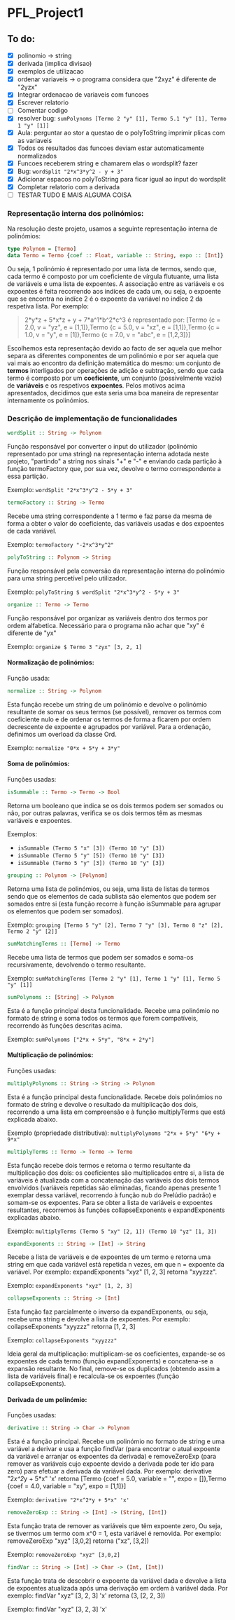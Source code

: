 # PFL_Project1

## To do:
- [x] polinomio -> string
- [x] derivada (implica divisao)
- [x] exemplos de utilizacao
- [x] ordenar variaveis -> o programa considera que "2xyz" é diferente de "2yzx"
- [x] Integrar ordenacao de variaveis com funcoes
- [x] Escrever relatorio
- [ ] Comentar codigo
- [x] resolver bug: `sumPolynoms [Termo 2 "y" [1], Termo 5.1 "y" [1], Termo 1 "y" [1]]`
- [x] Aula: perguntar ao stor a questao de o polyToString imprimir plicas com as variaveis
- [x] Todos os resultados das funcoes deviam estar automaticamente normalizados
- [x] Funcoes receberem string e chamarem elas o wordsplit? fazer
- [x] Bug: `wordSplit "2*x^3*y^2 - y + 3"`
- [x] Adicionar espacos no polyToString para ficar igual ao input do wordsplit
- [x] Completar relatorio com a derivada
- [ ] TESTAR TUDO E MAIS ALGUMA COISA

### Representação interna dos polinómios:

Na resolução deste projeto, usamos a seguinte representação interna de polinómios:
```haskell
type Polynom = [Termo]
data Termo = Termo {coef :: Float, variable :: String, expo :: [Int]}
```
Ou seja, 1 polinómio é representado por uma lista de termos, sendo que, cada termo é composto por um coeficiente de vírgula flutuante, uma lista de variáveis e uma lista de expoentes. A associação entre as variáveis e os expoentes é feita recorrendo aos indíces de cada um, ou seja, o expoente que se encontra no indíce 2 é o expoente da variável no indíce 2 da respetiva lista. Por exemplo:
> 2\*y\*z + 5\*x\*z + y + 7\*a\^1\*b\^2\*c^3 é representado por:
> [Termo {c = 2.0, v = "yz", e = [1,1]},Termo {c = 5.0, v = "xz", e = [1,1]},Termo {c = 1.0, v = "y", e = [1]},Termo {c = 7.0, v = "abc", e = [1,2,3]}]

Escolhemos esta representação devido ao facto de ser aquela que melhor separa as diferentes componentes de um polinómio e por ser aquela que vai mais ao encontro da definição matemática do mesmo: um conjunto de **termos** interligados por operações de adição e subtração, sendo que cada termo é composto por um **coeficiente**, um conjunto (possivelmente vazio) de **variáveis** e os respetivos **expoentes**.
Pelos motivos acima apresentados, decidimos que esta seria uma boa maneira de representar internamente os polinómios.

### Descrição de implementação de funcionalidades
```haskell
wordSplit :: String -> Polynom
```
Função responsável por converter o input do utilizador (polinómio representado por uma string) na representação interna adotada neste projeto, "partindo" a string nos sinais "+" e "-" e enviando cada partição à função termoFactory que, por sua vez, devolve o termo correspondente a essa partição.

Exemplo: `wordSplit "2*x^3*y^2 - 5*y + 3"`

```haskell
termoFactory :: String -> Termo
```
Recebe uma string correspondente a 1 termo e faz parse da mesma de forma a obter o valor do coeficiente, das variáveis usadas e dos expoentes de cada variável.

Exemplo: `termoFactory "-2*x^3*y^2"`

```haskell
polyToString :: Polynom -> String
```
Função responsável pela conversão da representação interna do polinómio para uma string percetível pelo utilizador.

Exemplo: `polyToString $ wordSplit "2*x^3*y^2 - 5*y + 3"`

```haskell
organize :: Termo -> Termo
```
Função responsável por organizar as variáveis dentro dos termos por ordem alfabetica. Necessário para o programa não achar que "xy" é diferente de "yx"

Exemplo: `organize $ Termo 3 "zyx" [3, 2, 1]`

#### Normalização de polinómios:
Função usada:
```haskell
normalize :: String -> Polynom
```
Esta função recebe um string de um polinómio e devolve o polinómio resultante de somar os seus termos (se possível), remover os termos com coeficiente nulo e de ordenar os termos de forma a ficarem por ordem decrescente de expoente e agrupados por variável. Para a ordenação, definimos um overload da classe Ord.

Exemplo: `normalize "0*x + 5*y + 3*y"`

#### Soma de polinómios:
Funções usadas:
```haskell
isSummable :: Termo -> Termo -> Bool
```
Retorna um booleano que indica se os dois termos podem ser somados ou não, por outras palavras, verifica se os dois termos têm as mesmas variáveis e expoentes.

Exemplos:
- `isSummable (Termo 5 "x" [3]) (Termo 10 "y" [3])`
- `isSummable (Termo 5 "y" [5]) (Termo 10 "y" [3])`
- `isSummable (Termo 5 "y" [3]) (Termo 10 "y" [3])`

```haskell
grouping :: Polynom -> [Polynom]
```
Retorna uma lista de polinómios, ou seja, uma lista de listas de termos sendo que os elementos de cada sublista são elementos que podem ser somados entre si (esta função recorre à função isSummable para agrupar os elementos que podem ser somados).

Exemplo: `grouping [Termo 5 "y" [2], Termo 7 "y" [3], Termo 8 "z" [2], Termo 2 "y" [2]]`

```haskell
sumMatchingTerms :: [Termo] -> Termo
```
Recebe uma lista de termos que podem ser somados e soma-os recursivamente, devolvendo o termo resultante.

Exemplo: `sumMatchingTerms [Termo 2 "y" [1], Termo 1 "y" [1], Termo 5 "y" [1]]`

```haskell
sumPolynoms :: [String] -> Polynom
```
Esta é a função principal desta funcionalidade. Recebe uma polinómio no formato de string e soma todos os termos que forem compatíveis, recorrendo às funções descritas acima. 

Exemplo: `sumPolynoms ["2*x + 5*y", "8*x + 2*y"]`

#### Multiplicação de polinómios:
Funções usadas:

```haskell
multiplyPolynoms :: String -> String -> Polynom
```
Esta é a função principal desta funcionalidade. Recebe dois polinómios no formato de string e devolve o resultado da multiplicação dos dois, recorrendo a uma lista em compreensão e à função multiplyTerms que está explicada abaixo.

Exemplo (propriedade distributiva): `multiplyPolynoms "2*x + 5*y" "6*y + 9*x"`

```haskell
multiplyTerms :: Termo -> Termo -> Termo
```
Esta função recebe dois termos e retorna o termo resultante da multiplicação dos dois: os coeficientes são multiplicados entre si, a lista de variáveis é atualizada com a concatenação das variáveis dos dois termos envolvidos (variáveis repetidas são eliminadas, ficando apenas presente 1 exemplar dessa variável, recorrendo à função nub do Prelúdio padrão) e somam-se os expoentes. 
Para se obter a lista de variáveis e expoentes resultantes, recorremos às funções collapseExponents e expandExponents explicadas abaixo.

Exemplo: `multiplyTerms (Termo 5 "xy" [2, 1]) (Termo 10 "yz" [1, 3])`

```haskell
expandExponents :: String -> [Int] -> String
```
Recebe a lista de variáveis e de expoentes de um termo e retorna uma string em que cada variável está repetida n vezes, em que n = expoente da variável. 
Por exemplo: expandExponents "xyz" [1, 2, 3] retorna "xyyzzz".

Exemplo: `expandExponents "xyz" [1, 2, 3]`

```haskell
collapseExponents :: String -> [Int]
```
Esta função faz parcialmente o inverso da expandExponents, ou seja, recebe uma string e devolve a lista de expoentes. 
Por exemplo: collapseExponents "xyyzzz" retorna [1, 2, 3]

Exemplo: `collapseExponents "xyyzzz"`

Ideia geral da multiplicação: multiplicam-se os coeficientes, expande-se os expoentes de cada termo (função expandExponents) e concatena-se a expansão resultante. No final, remove-se os duplicados (obtendo assim a lista de variáveis final) e recalcula-se os expoentes (função collapseExponents).

#### Derivada de um polinómio:
Funções usadas:

```haskell
derivative :: String -> Char -> Polynom
```

Esta é a função principal. Recebe um polinómio no formato de string e uma variável a derivar e usa a função findVar (para encontrar o atual expoente da variável e arranjar os expoentes da derivada) e removeZeroExp (para remover as variáveis cujo expoente devido a derivada pode ter ido para zero) para efetuar a derivada da variável dada.
Por exemplo: derivative "2*x^2*y + 5*x" 'x' retorna [Termo {coef = 5.0, variable = "", expo = []},Termo {coef = 4.0, variable = "xy", expo = [1,1]}]

Exemplo: `derivative "2*x^2*y + 5*x" 'x'`

```haskell
removeZeroExp :: String -> [Int] -> (String, [Int])
```

Esta função trata de remover as variáveis que têm expoente zero, Ou seja, se tivermos um termo com x^0 = 1, esta variável é removida.
Por exemplo: removeZeroExp "xyz" [3,0,2] retorna ("xz", [3,2])

Exemplo: `removeZeroExp "xyz" [3,0,2]`

```haskell
findVar :: String -> [Int] -> Char -> (Int, [Int])
```

Esta função trata de descobrir o expoente da variável dada e devolve a lista de expoentes atualizada após uma derivação em ordem à variável dada.
Por exemplo: findVar "xyz" [3, 2, 3] 'x' retorna (3, [2, 2, 3])

Exemplo: findVar "xyz" [3, 2, 3] 'x'

